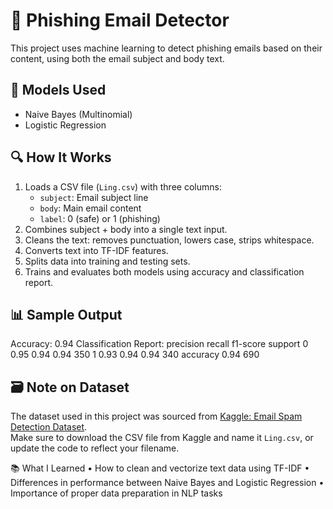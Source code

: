 # 📧 Phishing Email Detector

This project uses machine learning to detect phishing emails based on their content, using both the email subject and body text.

## 🧠 Models Used
- Naive Bayes (Multinomial)
- Logistic Regression

## 🔍 How It Works
1. Loads a CSV file (`Ling.csv`) with three columns:
   - `subject`: Email subject line
   - `body`: Main email content
   - `label`: 0 (safe) or 1 (phishing)
2. Combines subject + body into a single text input.
3. Cleans the text: removes punctuation, lowers case, strips whitespace.
4. Converts text into TF-IDF features.
5. Splits data into training and testing sets.
6. Trains and evaluates both models using accuracy and classification report.

## 📊 Sample Output
Accuracy:  0.94
Classification Report:
precision    recall  f1-score   support
0       0.95      0.94      0.94       350
1       0.93      0.94      0.94       340
accuracy                           0.94       690

## 🗃️ Note on Dataset
The dataset used in this project was sourced from [Kaggle: Email Spam Detection Dataset](https://www.kaggle.com/datasets/suryadulal/email-spam-detection-dataset).  
Make sure to download the CSV file from Kaggle and name it `Ling.csv`, or update the code to reflect your filename.

📚 What I Learned
	•	How to clean and vectorize text data using TF-IDF
	•	Differences in performance between Naive Bayes and Logistic Regression
	•	Importance of proper data preparation in NLP tasks
